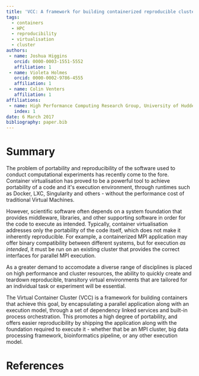 ```yaml
---
title: 'VCC: A framework for building containerized reproducible cluster software environments'
tags:
  - containers
  - HPC
  - reproducibility
  - virtualisation
  - cluster
authors:
 - name: Joshua Higgins
   orcid: 0000-0003-1551-5552
   affiliation: 1
 - name: Violeta Holmes
   orcid: 0000-0002-9786-4555
   affiliation: 1
 - name: Colin Venters
   affiliation: 1
affiliations:
 - name: High Performance Computing Research Group, University of Huddersfield
   index: 1
date: 6 March 2017
bibliography: paper.bib
---
```


# Summary

The problem of portability and reproducibility of the software used to conduct computational experiments has recently come to the fore. Container virtualisation has proved to be a powerful tool to achieve portability of a code and it's execution environment, through runtimes such as Docker, LXC, Singularity and others - without the performance cost of traditional Virtual Machines.

However, scientific software often depends on a system foundation that provides middleware, libraries, and other supporting software in order for the code to execute as intended. Typically, container virtualisation addresses only the portability of the code itself, which does not make it inherently reproducible. For example, a containerized MPI application may offer binary compatibility between different systems, but for execution _as intended_, it must be run on an existing cluster that provides the correct interfaces for parallel MPI execution.

As a greater demand to accomodate a diverse range of disciplines is placed on high performance and cluster resources, the ability to quickly create and teardown reproducible, transitory virtual environments that are tailored for an individual task or experiment will be essential.

The Virtual Container Cluster (VCC) is a framework for building containers that achieve this goal, by encapsulating a parallel application along with an execution model, through a set of dependency linked services and built-in process orchestration. This promotes a high degree of portability, and offers easier reproducibility by shipping the application along with the foundation required to execute it - whether that be an MPI cluster, big data processing framework, bioinformatics pipeline, or any other execution model.

# References
